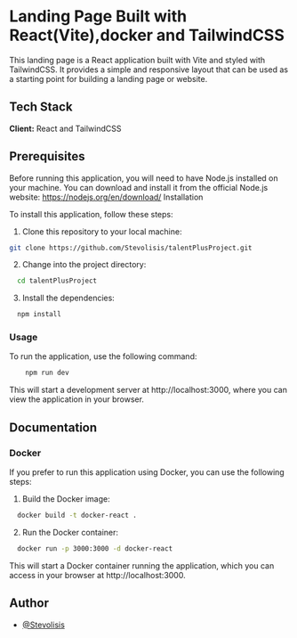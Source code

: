 
# Landing Page Built with React(Vite),docker and TailwindCSS

This landing page is a React application built with Vite and styled with TailwindCSS. It provides a simple and responsive layout that can be used as a starting point for building a landing page or website.



## Tech Stack

**Client:** React and TailwindCSS



## Prerequisites

Before running this application, you will need to have Node.js installed on your machine. You can download and install it from the official Node.js website: https://nodejs.org/en/download/
Installation

To install this application, follow these steps:

1. Clone this repository to your local machine:
```bash
git clone https://github.com/Stevolisis/talentPlusProject.git
```

2. Change into the project directory:

```bash
  cd talentPlusProject
```
3. Install the dependencies:
```bash
  npm install
```
### Usage

To run the application, use the following command:
```bash
    npm run dev  
```


This will start a development server at http://localhost:3000, where you can view the application in your browser.
## Documentation

### Docker

If you prefer to run this application using Docker, you can use the following steps:

1. Build the Docker image:

```bash
  docker build -t docker-react .
```
2. Run the Docker container:
```bash
  docker run -p 3000:3000 -d docker-react
```

This will start a Docker container running the application, which you can access in your browser at http://localhost:3000.



## Author

- [@Stevolisis](https://www.github.com/Stevolisis)

